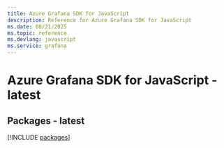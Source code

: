 ```yaml
---
title: Azure Grafana SDK for JavaScript
description: Reference for Azure Grafana SDK for JavaScript
ms.date: 08/21/2025
ms.topic: reference
ms.devlang: javascript
ms.service: grafana
---
```

# Azure Grafana SDK for JavaScript - latest
## Packages - latest
[!INCLUDE [packages](grafana-index.md)]